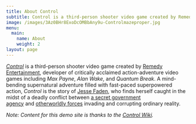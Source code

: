 ```yaml
---
title: About Control
subtitle: Control is a third-person shooter video game created by Remedy Entertainment.
image: /images/3Az0BHr8ExoDcOMBbAny9u-Controlmazeproper.jpg
menu:
  main:
    name: About
    weight: 2
layout: page
---
```

*[Control](https://control.fandom.com/wiki/Control)* is a third-person shooter video game created by [Remedy Entertainment](https://control.fandom.com/wiki/Remedy_Entertainment "Remedy Entertainment"), developer of critically acclaimed action-adventure video games including *Max Payne*, *Alan Wake*, and *Quantum Break*. A mind-bending supernatural adventure filled with fast-paced superpowered action, *Control* is the story of [Jesse Faden](https://control.fandom.com/wiki/Jesse_Faden "Jesse Faden"), who finds herself caught in the midst of a deadly conflict between [a secret government agency](https://control.fandom.com/wiki/Federal_Bureau_of_Control "Federal Bureau of Control") and [otherworldly forces](https://control.fandom.com/wiki/The_Hiss "The Hiss") invading and corrupting ordinary reality.

_Note: Content for this demo site is thanks to the [Control Wiki](https://control.fandom.com/wiki/Control_Wiki)._
